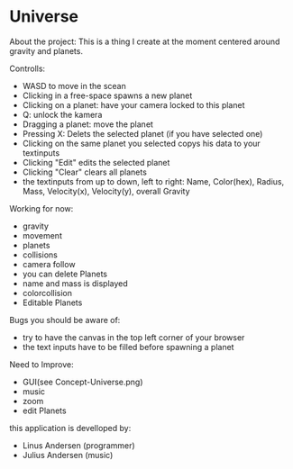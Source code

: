 # Universe
About the project:
This is a thing I create at the moment centered around gravity and planets.

Controlls:
  - WASD to move in the scean
  - Clicking in a free-space spawns a new planet
  - Clicking on a planet: have your camera locked to this planet
  - Q: unlock the kamera
  - Dragging a planet: move the planet
  - Pressing X: Delets the selected planet (if you have selected one)
  - Clicking on the same planet you selected copys his data to your textinputs
  - Clicking "Edit" edits the selected planet
  - Clicking "Clear" clears all planets
  - the textinputs from up to down, left to right: Name, Color(hex),      Radius, Mass, Velocity(x), Velocity(y), overall Gravity



Working for now:
  - gravity 
  - movement
  - planets
  - collisions
  - camera follow
  - you can delete Planets 
  - name and mass is displayed
  - colorcollision
  - Editable Planets

Bugs you should be aware of:
  - try to have the canvas in the top left corner of your browser
  - the text inputs have to be filled before spawning a planet

Need to Improve:
  - GUI(see Concept-Universe.png)
  - music
  - zoom
  - edit Planets

this application is develloped by: 
  - Linus Andersen (programmer)
  - Julius Andersen (music)
